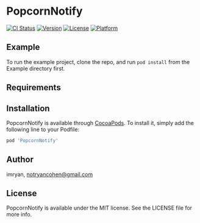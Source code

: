 # PopcornNotify

[![CI Status](http://img.shields.io/travis/imryan/PopcornNotify.svg?style=flat)](https://travis-ci.org/imryan/PopcornNotify)
[![Version](https://img.shields.io/cocoapods/v/PopcornNotify.svg?style=flat)](http://cocoapods.org/pods/PopcornNotify)
[![License](https://img.shields.io/cocoapods/l/PopcornNotify.svg?style=flat)](http://cocoapods.org/pods/PopcornNotify)
[![Platform](https://img.shields.io/cocoapods/p/PopcornNotify.svg?style=flat)](http://cocoapods.org/pods/PopcornNotify)

## Example

To run the example project, clone the repo, and run `pod install` from the Example directory first.

## Requirements

## Installation

PopcornNotify is available through [CocoaPods](http://cocoapods.org). To install
it, simply add the following line to your Podfile:

```ruby
pod 'PopcornNotify'
```

## Author

imryan, notryancohen@gmail.com

## License

PopcornNotify is available under the MIT license. See the LICENSE file for more info.
